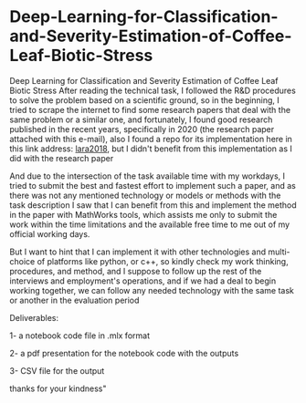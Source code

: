 # Deep-Learning-for-Classification-and-Severity-Estimation-of-Coffee-Leaf-Biotic-Stress
Deep Learning for Classification and Severity Estimation of Coffee Leaf Biotic Stress
After reading the technical task, I followed the R&D procedures to solve the problem based on a scientific ground, so in the beginning, I tried to scrape the internet to find some research papers that deal with the same problem or a similar one, and fortunately, I found good research published in the recent years, specifically in 2020 (the research paper attached with this e-mail), also I found a repo  for its implementation here in this link address: [lara2018](https://github.com/esgario/lara2018), but I didn't benefit from this implementation as I did with the research paper 

   And due to the intersection of the task available time with my workdays, I tried to submit the best and fastest effort to implement such a paper, and as there was not any mentioned technology or models or methods with the task description I saw that I can benefit from this and implement the method in the paper with MathWorks tools, which assists me only to submit the work within the time limitations and the available free time to me out of my official working days.

   But I want to hint that I can implement it with other technologies and multi-choice of platforms like python, or c++, so kindly check  my work thinking, procedures, and method, and I suppose to follow up the rest of the interviews and employment's operations, and if we had a deal to begin working together, we can follow any needed technology with the same task or another in the evaluation period


Deliverables:

1- a notebook code file in .mlx format

2- a pdf presentation for the notebook code with the outputs

3- CSV file for the output

thanks for your kindness"
